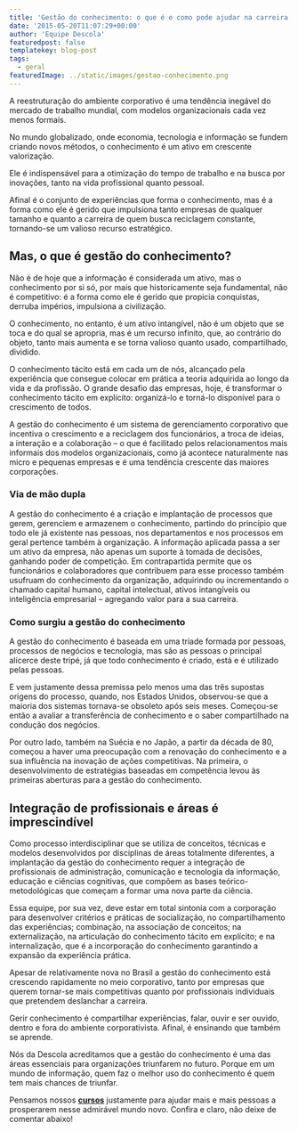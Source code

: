 ```yaml
---
title: 'Gestão do conhecimento: o que é e como pode ajudar na carreira'
date: '2015-05-20T11:07:29+00:00'
author: 'Equipe Descola'
featuredpost: false
templatekey: blog-post
tags:
  - geral
featuredImage: ../static/images/gestao-conhecimento.png
---
```


A reestruturação do ambiente corporativo é uma tendência inegável do mercado de trabalho mundial, com modelos organizacionais cada vez menos formais.

No mundo globalizado, onde economia, tecnologia e informação se fundem criando novos métodos, o conhecimento é um ativo em crescente valorização.

Ele é indispensável para a otimização do tempo de trabalho e na busca por inovações, tanto na vida profissional quanto pessoal.

Afinal é o conjunto de experiências que forma o conhecimento, mas é a forma como ele é gerido que impulsiona tanto empresas de qualquer tamanho e quanto a carreira de quem busca reciclagem constante, tornando-se um valioso recurso estratégico.

## **Mas, o que é gestão do conhecimento?**

Não é de hoje que a informação é considerada um ativo, mas o conhecimento por si só, por mais que historicamente seja fundamental, não é competitivo: é a forma como ele é gerido que propicia conquistas, derruba impérios, impulsiona a civilização.

O conhecimento, no entanto, é um ativo intangível, não é um objeto que se toca e do qual se apropria, mas é um recurso infinito, que, ao contrário do objeto, tanto mais aumenta e se torna valioso quanto usado, compartilhado, dividido.

O conhecimento tácito está em cada um de nós, alcançado pela experiência que consegue colocar em prática a teoria adquirida ao longo da vida e da profissão. O grande desafio das empresas, hoje, é transformar o conhecimento tácito em explícito: organizá-lo e torná-lo disponível para o crescimento de todos.

A gestão do conhecimento é um sistema de gerenciamento corporativo que incentiva o crescimento e a reciclagem dos funcionários, a troca de ideias, a interação e a colaboração – o que é facilitado pelos relacionamentos mais informais dos modelos organizacionais, como já acontece naturalmente nas micro e pequenas empresas e é uma tendência crescente das maiores corporações.

### **Via de mão dupla**

A gestão do conhecimento é a criação e implantação de processos que gerem, gerenciem e armazenem o conhecimento, partindo do princípio que todo ele já existente nas pessoas, nos departamentos e nos processos em geral pertence também à organização. A informação aplicada passa a ser um ativo da empresa, não apenas um suporte à tomada de decisões, ganhando poder de competição. Em contrapartida permite que os funcionários e colaboradores que contribuem para esse processo também usufruam do conhecimento da organização, adquirindo ou incrementando o chamado capital humano, capital intelectual, ativos intangíveis ou inteligência empresarial – agregando valor para a sua carreira.

### **Como surgiu a gestão do conhecimento**

A gestão do conhecimento é baseada em uma tríade formada por pessoas, processos de negócios e tecnologia, mas são as pessoas o principal alicerce deste tripé, já que todo conhecimento é criado, está e é utilizado pelas pessoas.

E vem justamente dessa premissa pelo menos uma das três supostas origens do processo, quando, nos Estados Unidos, observou-se que a maioria dos sistemas tornava-se obsoleto após seis meses. Começou-se então a avaliar a transferência de conhecimento e o saber compartilhado na condução dos negócios.

Por outro lado, também na Suécia e no Japão, a partir da década de 80, começou a haver uma preocupação com a renovação do conhecimento e a sua influência na inovação de ações competitivas. Na primeira, o desenvolvimento de estratégias baseadas em competência levou às primeiras aberturas para a gestão do conhecimento.

## **Integração de profissionais e áreas é imprescindível**

Como processo interdisciplinar que se utiliza de conceitos, técnicas e modelos desenvolvidos por disciplinas de áreas totalmente diferentes, a implantação da gestão do conhecimento requer a integração de profissionais de administração, comunicação e tecnologia da informação, educação e ciências cognitivas, que compõem as bases teórico-metodológicas que começam a formar uma nova parte da ciência.

Essa equipe, por sua vez, deve estar em total sintonia com a corporação para desenvolver critérios e práticas de socialização, no compartilhamento das experiências; combinação, na associação de conceitos; na externalização, na articulação do conhecimento tácito em explícito; e na internalização, que é a incorporação do conhecimento garantindo a expansão da experiência prática.

Apesar de relativamente nova no Brasil a gestão do conhecimento está crescendo rapidamente no meio corporativo, tanto por empresas que querem tornar-se mais competitivas quanto por profissionais individuais que pretendem deslanchar a carreira.

Gerir conhecimento é compartilhar experiências, falar, ouvir e ser ouvido, dentro e fora do ambiente corporativista. Afinal, é ensinando que também se aprende.

Nós da Descola acreditamos que a gestão do conhecimento é uma das áreas essenciais para organizações triunfarem no futuro. Porque em um mundo de informação, quem faz o melhor uso do conhecimento é quem tem mais chances de triunfar.

Pensamos nossos **[cursos](http://descola.org)** justamente para ajudar mais e mais pessoas a prosperarem nesse admirável mundo novo. Confira e claro, não deixe de comentar abaixo!

